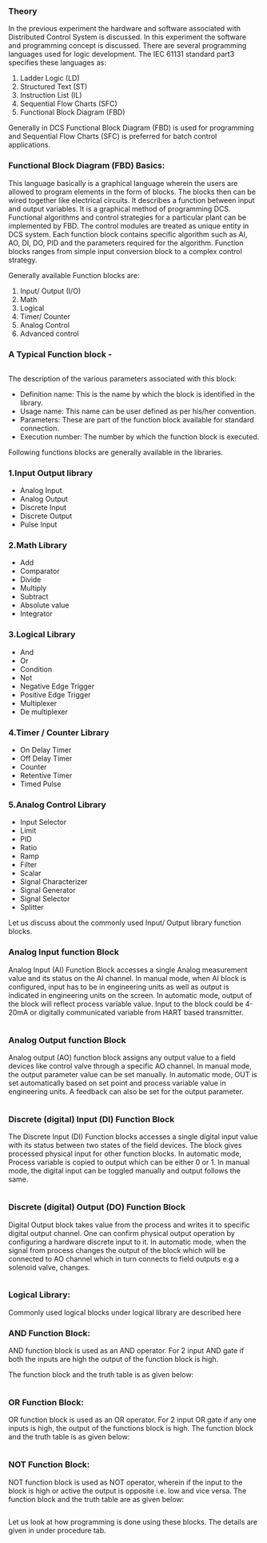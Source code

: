 ### **Theory**

In the previous experiment the hardware and software associated with Distributed Control System is discussed.
In this experiment the software and programming concept is discussed.
There are several programming languages used for logic development.
The IEC 61131 standard part3 specifies these languages as:
1. Ladder Logic (LD)
2. Structured Text (ST)
3. Instruction List (IL)
4. Sequential Flow Charts (SFC)
5. Functional Block Diagram (FBD)

Generally in DCS Functional Block Diagram (FBD) is used for programming and Sequential Flow Charts (SFC) is preferred for batch control applications.

### **Functional Block Diagram (FBD) Basics:**

This language basically is a graphical language wherein the users are allowed to program elements in the form of blocks. The blocks then can be wired together like electrical circuits. It describes a function between input and output variables.
It is a graphical method of programming DCS. Functional algorithms and control strategies for a particular plant can be implemented by FBD. The control modules are treated as unique entity in DCS system. Each function block contains specific algorithm such as AI, AO, DI, DO, PID and the parameters required for the algorithm. Function blocks ranges from simple input conversion block to a complex control strategy.

Generally available Function blocks are:
1. Input/ Output (I/O)
2. Math
3. Logical
4. Timer/ Counter
5. Analog Control
6. Advanced control

### **A Typical Function block -**

<center><img src="images/img1.png" title="" /></center>

The description of the various parameters associated with this block:

* Definition name: This is the name by which the block is identified in the library.
* Usage name: This name can be user defined as per his/her convention.
* Parameters: These are part of the function block available for standard connection.
* Execution number: The number by which the function block is executed.

Following functions blocks are generally available in the libraries.
### **1.Input Output library**

* Analog Input
* Analog Output
* Discrete Input
* Discrete Output
* Pulse Input

### **2.Math Library**

* Add
* Comparator
* Divide
* Multiply
* Subtract
* Absolute value
* Integrator

### **3.Logical Library**

* And
* Or
* Condition
* Not
* Negative Edge Trigger
* Positive Edge Trigger
* Multiplexer
* De multiplexer

### **4.Timer / Counter Library**

* On Delay Timer
* Off Delay Timer
* Counter
* Retentive Timer
* Timed Pulse

### **5.Analog Control Library**

* Input Selector
* Limit
* PID
* Ratio
* Ramp
* Filter
* Scalar
* Signal Characterizer
* Signal Generator
* Signal Selector
* Splitter

Let us discuss about the commonly used Input/ Output library function blocks.
### **Analog Input function Block**

Analog Input (AI) Function Block accesses a single Analog measurement value and its status on the AI channel. In manual mode, when AI block is configured, input has to be in engineering units as well as output is indicated in engineering units on the screen. In automatic mode, output of the block will reflect process variable value. Input to the block could be 4-20mA or digitally communicated variable from HART based transmitter.

<center><img src="images/img2.png" title="" /></center>

### **Analog Output function Block**
Analog output (AO) function block assigns any output value to a field devices like control valve through a specific AO channel. In manual mode, the output parameter value can be set manually. In automatic mode, OUT is set automatically based on set point and process variable value in engineering units. A feedback can also be set for the output parameter.

<center><img src="images/img3.png" title="" /></center>

### **Discrete (digital) Input (DI) Function Block**

The Discrete Input (DI) Function blocks accesses a single digital input value with its status between two states of the field devices. The block gives processed physical input for other function blocks. In automatic mode, Process variable is copied to output which can be either 0 or 1. In manual mode, the digital input can be toggled manually and output follows the same.

<center><img src="images/img4.png" title="" /></center>

### **Discrete (digital) Output (DO) Function Block**

Digital Output block takes value from the process and writes it to specific digital output channel. One can confirm physical output operation by configuring a hardware discrete input to it. In automatic mode, when the signal from process changes the output of the block which will be connected to AO channel which in turn connects to field outputs e.g a solenoid valve, changes.

<center><img src="images/img5.png" title="" /></center>

### **Logical Library:**

Commonly used logical blocks under logical library are described here

### **AND Function Block:**

AND function block is used as an AND operator. For 2 input AND gate if both the inputs are high the output of the function block is high.

The function block and the truth table is as given below:

<center><img src="images/img6.png" title="" /></center>

### **OR Function Block:**

OR function block is used as an OR operator. For 2 input OR gate if any one inputs is high, the output of the functions block is high. The function block and the truth table is as given below:

<center><img src="images/img7.png" title="" /></center>

### **NOT Function Block:**

NOT function block is used as NOT operator, wherein if the input to the block is high or active the output is opposite i.e. low and vice versa. The function block and the truth table are as given below:

<center><img src="images/img8.png" title="" /></center>

Let us look at how programming is done using these blocks. The details are given in under procedure tab.
